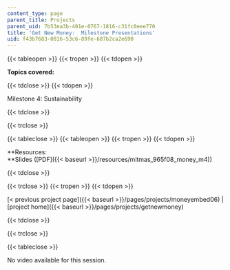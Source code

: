 ```yaml
---
content_type: page
parent_title: Projects
parent_uid: 7b53ea3b-401e-0767-1816-c31fc0eee770
title: 'Get New Money:  Milestone Presentations'
uid: f43b7683-0816-53c6-89fe-607b2ca2e690
---
```


{{< tableopen >}}
{{< tropen >}}
{{< tdopen >}}


**Topics covered:**


{{< tdclose >}}
{{< tdopen >}}


Milestone 4: Sustainability


{{< tdclose >}}

{{< trclose >}}

{{< tableclose >}}
{{< tableopen >}}
{{< tropen >}}
{{< tdopen >}}


**Resources:  
**Slides ([PDF]({{< baseurl >}}/resources/mitmas_965f08_money_m4))


{{< tdclose >}}

{{< trclose >}}
{{< tropen >}}
{{< tdopen >}}


[\< previous project page]({{< baseurl >}}/pages/projects/moneyembed06) | [project home]({{< baseurl >}}/pages/projects/getnewmoney)


{{< tdclose >}}

{{< trclose >}}

{{< tableclose >}}

No video available for this session.